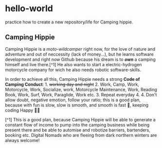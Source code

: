 # hello-world
practice how to create a new repository/life for Camping hippie.

Camping Hippie 
--------------
Camping Hippie is a *moto-wildcamper* right now, for the love of nature and adventure and out of neccessity (lack of money...), but he learns software development and right now Github because his dream is to ***own*** a camping himself and live there.[^1] He also wants to start a electric-hydrogen motorcycle company for wich he also needs robotic software-skills.

In order to achieve all this, Camping Hippie needs a strong **Code of Camping Conduct**: 1. ~~working day and night~~
2. Work, Camp, Work, Motorcycle, Work, Socialize, work, Motorcycle Maintenance, Work, Reading Book, Work, Surf, Work, Paraglide, Work etc.
3. Repeat everyday
4. 4. Don't allow doubt, negative emotion, follow your ratio; this is a good plan, because with fun is slow, slow is smooth, and smooth is fast 🥇, keeping coding Happy 👱‍♂️

[^1] This is a good plan, because Camping Hippie will be able to generate a constant flow of income to pump into the camping business while being present there and be able to automise and robotize barriers, bartenders, booking etc. Digital Nomads who are fleeing from dark northern winters are always welcome!



